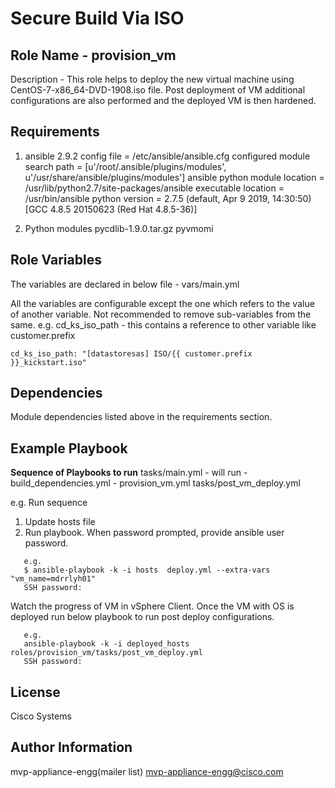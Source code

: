 # Secure Build Via ISO

## Role Name - provision_vm
Description - This role helps to deploy the new virtual machine using CentOS-7-x86_64-DVD-1908.iso file. Post deployment of VM additional configurations are also performed and the deployed VM is then hardened.

## Requirements

1. ansible 2.9.2
      config file = /etc/ansible/ansible.cfg
      configured module search path = [u'/root/.ansible/plugins/modules', u'/usr/share/ansible/plugins/modules']
      ansible python module location = /usr/lib/python2.7/site-packages/ansible
      executable location = /usr/bin/ansible
      python version = 2.7.5 (default, Apr  9 2019, 14:30:50) [GCC 4.8.5 20150623 (Red Hat 4.8.5-36)]

2. Python modules
    pycdlib-1.9.0.tar.gz
    pyvmomi

## Role Variables

The variables are declared in below file - vars/main.yml

All the variables are configurable except the one which refers to the value of another variable. Not recommended to remove sub-variables from the same. 
e.g. cd_ks_iso_path - this contains a reference to other variable like customer.prefix
```
cd_ks_iso_path: "[datastoresas] ISO/{{ customer.prefix }}_kickstart.iso"
```

## Dependencies

Module dependencies listed above in the requirements section.


## Example Playbook

**Sequence of Playbooks to run**
    tasks/main.yml - will run
        - build_dependencies.yml
        - provision_vm.yml
    tasks/post_vm_deploy.yml

e.g. Run sequence
1. Update hosts file
2. Run playbook. When password prompted, provide ansible user password.

```
   e.g.
   $ ansible-playbook -k -i hosts  deploy.yml --extra-vars "vm_name=mdrrlyh01"
   SSH password:
```
   Watch the progress of VM in vSphere Client. Once the VM with OS is deployed run below playbook to run post deploy configurations.
```
   e.g.
   ansible-playbook -k -i deployed_hosts  roles/provision_vm/tasks/post_vm_deploy.yml
   SSH password:
```

## License

Cisco Systems

## Author Information

mvp-appliance-engg(mailer list) <mvp-appliance-engg@cisco.com>
